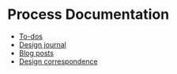 # Process Documentation

* [To-dos](./to-do.md)
* [Design journal](./journal.md)
* [Blog posts](./blog-posts.md)
* [Design correspondence](./CORRESPONDENCE.md)
